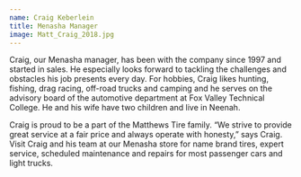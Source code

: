 ```yaml
---
name: Craig Keberlein
title: Menasha Manager
image: Matt_Craig_2018.jpg
---
```


Craig, our Menasha manager, has been with the company since 1997 and started in sales. He especially looks forward to tackling the challenges and obstacles his job presents every day. For hobbies, Craig likes hunting, fishing, drag racing, off-road trucks and camping and he serves on the advisory board of the automotive department at Fox Valley Technical College. He and his wife have two children and live in Neenah.

Craig is proud to be a part of the Matthews Tire family. “We strive to provide great service at a fair price and always operate with honesty,” says Craig. Visit Craig and his team at our Menasha store for name brand tires, expert service, scheduled maintenance and repairs for most passenger cars and light trucks. 

